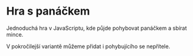 # Hra s panáčkem

Jednoduchá hra v JavaScriptu, kde půjde pohybovat panáčkem a sbírat mince.

V pokročilejší variantě můžeme přidat i pohybujícího se nepřítele.